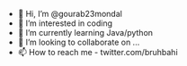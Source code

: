 - 👋 Hi, I’m @gourab23mondal
- 👀 I’m interested in coding
- 🌱 I’m currently learning Java/python
- 💞️ I’m looking to collaborate on ...
- 📫 How to reach me - twitter.com/bruhbahi

<!---
gourab23mondal/gourab23mondal is a ✨ special ✨ repository because its `README.md` (this file) appears on your GitHub profile.
You can click the Preview link to take a look at your changes.
--->
